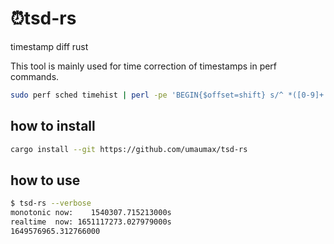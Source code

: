 # ⏰tsd-rs

timestamp diff rust

This tool is mainly used for time correction of timestamps in perf commands.

```bash
sudo perf sched timehist | perl -pe 'BEGIN{$offset=shift} s/^ *([0-9]+.[0-9]+)/$1+$offset/e' $TIMESTAMP_OFFSET
```

## how to install

```bash
cargo install --git https://github.com/umaumax/tsd-rs
```

## how to use

```bash
$ tsd-rs --verbose
monotonic now:    1540307.715213000s
realtime  now: 1651117273.027979000s
1649576965.312766000
```
